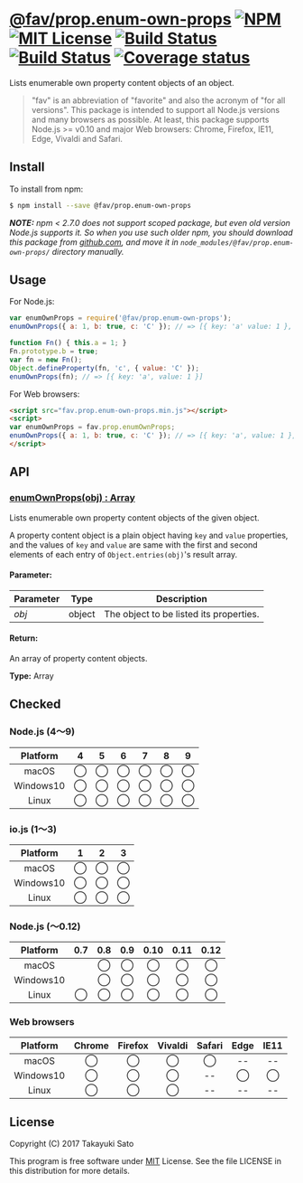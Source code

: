 # [@fav/prop.enum-own-props][repo-url] [![NPM][npm-img]][npm-url] [![MIT License][mit-img]][mit-url] [![Build Status][travis-img]][travis-url] [![Build Status][appveyor-img]][appveyor-url] [![Coverage status][coverage-img]][coverage-url]

Lists enumerable own property content objects of an object.

> "fav" is an abbreviation of "favorite" and also the acronym of "for all versions".
> This package is intended to support all Node.js versions and many browsers as possible.
> At least, this package supports Node.js >= v0.10 and major Web browsers: Chrome, Firefox, IE11, Edge, Vivaldi and Safari.


## Install

To install from npm:

```sh
$ npm install --save @fav/prop.enum-own-props
```

***NOTE:*** *npm < 2.7.0 does not support scoped package, but even old version Node.js supports it. So when you use such older npm, you should download this package from [github.com][repo-url], and move it in `node_modules/@fav/prop.enum-own-props/` directory manually.*


## Usage

For Node.js:

```js
var enumOwnProps = require('@fav/prop.enum-own-props');
enumOwnProps({ a: 1, b: true, c: 'C' }); // => [{ key: 'a' value: 1 }, { key: 'b', value: true }, { key: 'c', value: 'C' }]

function Fn() { this.a = 1; }
Fn.prototype.b = true;
var fn = new Fn();
Object.defineProperty(fn, 'c', { value: 'C' });
enumOwnProps(fn); // => [{ key: 'a', value: 1 }]
```

For Web browsers:

```html
<script src="fav.prop.enum-own-props.min.js"></script>
<script>
var enumOwnProps = fav.prop.enumOwnProps;
enumOwnProps({ a: 1, b: true, c: 'C' }); // => [{ key: 'a', value: 1 }, { key: 'b', value: true }, { key: 'c', value: 'C' }]
</script>
```


## API

### <u>enumOwnProps(obj) : Array</u>

Lists enumerable own property content objects of the given object.

A property content object is a plain object having `key` and `value` properties, and the values of `key` and `value` are same with the first and second elements of each entry of `Object.entries(obj)`'s result array. 

#### Parameter:

| Parameter |  Type  | Description                             |
|-----------|:------:|-----------------------------------------|
| *obj*     | object | The object to be listed its properties. |

#### Return:

An array of property content objects.

**Type:** Array


## Checked                                                                      

### Node.js (4〜9)

| Platform  |   4    |   5    |   6    |   7    |   8    |   9    |
|:---------:|:------:|:------:|:------:|:------:|:------:|:------:|
| macOS     |&#x25ef;|&#x25ef;|&#x25ef;|&#x25ef;|&#x25ef;|&#x25ef;|
| Windows10 |&#x25ef;|&#x25ef;|&#x25ef;|&#x25ef;|&#x25ef;|&#x25ef;|
| Linux     |&#x25ef;|&#x25ef;|&#x25ef;|&#x25ef;|&#x25ef;|&#x25ef;|

### io.js (1〜3)

| Platform  |   1    |   2    |   3    |
|:---------:|:------:|:------:|:------:|
| macOS     |&#x25ef;|&#x25ef;|&#x25ef;|
| Windows10 |&#x25ef;|&#x25ef;|&#x25ef;|
| Linux     |&#x25ef;|&#x25ef;|&#x25ef;|

### Node.js (〜0.12)

| Platform  |  0.7   |  0.8   |  0.9   |  0.10  |  0.11  |  0.12  |
|:---------:|:------:|:------:|:------:|:------:|:------:|:------:|
| macOS     |        |&#x25ef;|&#x25ef;|&#x25ef;|&#x25ef;|&#x25ef;|
| Windows10 |        |&#x25ef;|&#x25ef;|&#x25ef;|&#x25ef;|&#x25ef;|
| Linux     |&#x25ef;|&#x25ef;|&#x25ef;|&#x25ef;|&#x25ef;|&#x25ef;|

### Web browsers

| Platform  | Chrome | Firefox | Vivaldi | Safari |  Edge  | IE11   |
|:---------:|:------:|:-------:|:-------:|:------:|:------:|:------:|
| macOS     |&#x25ef;|&#x25ef; |&#x25ef; |&#x25ef;|   --   |   --   |
| Windows10 |&#x25ef;|&#x25ef; |&#x25ef; |   --   |&#x25ef;|&#x25ef;|
| Linux     |&#x25ef;|&#x25ef; |&#x25ef; |   --   |   --   |   --   |


## License

Copyright (C) 2017 Takayuki Sato

This program is free software under [MIT][mit-url] License.
See the file LICENSE in this distribution for more details.

[repo-url]: https://github.com/sttk/fav-prop.enum-own-props/
[npm-img]: https://img.shields.io/badge/npm-v0.3.0-blue.svg
[npm-url]: https://www.npmjs.com/package/@fav/prop.enum-own-props
[mit-img]: https://img.shields.io/badge/license-MIT-green.svg
[mit-url]: https://opensource.org/licenses/MIT
[travis-img]: https://travis-ci.org/sttk/fav-prop.enum-own-props.svg?branch=master
[travis-url]: https://travis-ci.org/sttk/fav-prop.enum-own-props
[appveyor-img]: https://ci.appveyor.com/api/projects/status/github/sttk/fav-prop.enum-own-props?branch=master&svg=true
[appveyor-url]: https://ci.appveyor.com/project/sttk/fav-prop-enum-own-props
[coverage-img]: https://coveralls.io/repos/github/sttk/fav-prop.enum-own-props/badge.svg?branch=master
[coverage-url]: https://coveralls.io/github/sttk/fav-prop.enum-own-props?branch=master

